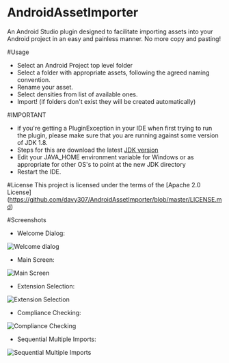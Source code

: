 # AndroidAssetImporter
An Android Studio plugin designed to facilitate importing assets into your Android project in an easy and painless manner. No more copy and pasting!


#Usage
- Select an Android Project top level folder 
- Select a folder with appropriate assets, following the agreed naming convention. 
- Rename your asset. 
- Select densities from list of available ones. 
- Import! (if folders don't exist they will be created automatically)

#IMPORTANT
- if you're getting a PluginException in your IDE when first trying to run the plugin, please make sure that you are running against some version of JDK 1.8.
- Steps for this are download the latest [JDK version](http://www.oracle.com/technetwork/java/javase/downloads/jdk8-downloads-2133151.html)
- Edit your JAVA_HOME environment variable for Windows or as appropriate for other OS's to point at the new JDK directory
- Restart the IDE.

#License
This project is licensed under the terms of the [Apache 2.0 License] (https://github.com/davy307/AndroidAssetImporter/blob/master/LICENSE.md)

#Screenshots
- Welcome Dialog:

![Welcome dialog](https://github.com/david-serrano/AndroidAssetImporter/blob/master/screenshots/sample_info.png?raw=true "Welcome Dialog")

- Main Screen:

![Main Screen](https://github.com/david-serrano/AndroidAssetImporter/blob/master/screenshots/sample_main.png?raw=true "Main Screen")

- Extension Selection:

![Extension Selection](https://github.com/david-serrano/AndroidAssetImporter/blob/master/screenshots/sample_extensions.png?raw=true "Extension Selection")

- Compliance Checking:

![Compliance Checking](https://github.com/david-serrano/AndroidAssetImporter/blob/master/screenshots/sample_error.png?raw=true "Compliance Checking")

- Sequential Multiple Imports:

![Sequential Multiple Imports](https://github.com/david-serrano/AndroidAssetImporter/blob/master/screenshots/sample_success.png?raw=true "Sequential Multiple Imports")
